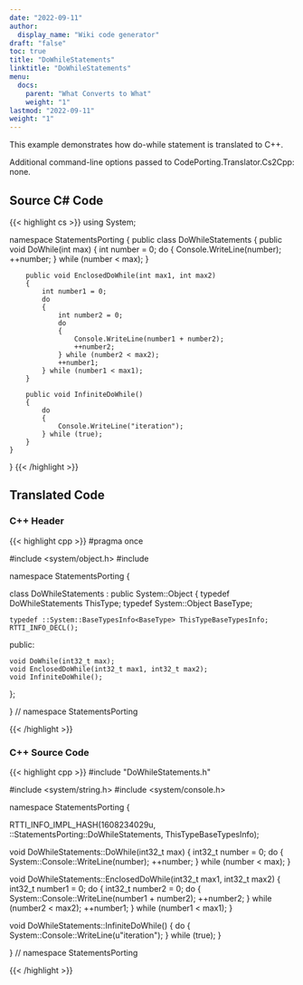 ```yaml
---
date: "2022-09-11"
author:
  display_name: "Wiki code generator"
draft: "false"
toc: true
title: "DoWhileStatements"
linktitle: "DoWhileStatements"
menu:
  docs:
    parent: "What Converts to What"
    weight: "1"
lastmod: "2022-09-11"
weight: "1"
---
```


This example demonstrates how do-while statement is translated to C++.

Additional command-line options passed to CodePorting.Translator.Cs2Cpp: none.

## Source C# Code ##

{{< highlight cs >}}
using System;

namespace StatementsPorting
{
    public class DoWhileStatements
    {
        public void DoWhile(int max)
        {
            int number = 0;
            do
            {
                Console.WriteLine(number);
                ++number;
            } while (number < max);
        }

        public void EnclosedDoWhile(int max1, int max2)
        {
            int number1 = 0;
            do
            {
                int number2 = 0;
                do
                {
                    Console.WriteLine(number1 + number2);
                    ++number2;
                } while (number2 < max2);
                ++number1;
            } while (number1 < max1);
        }

        public void InfiniteDoWhile()
        {
            do
            {
                Console.WriteLine("iteration");
            } while (true);
        }
    }
}
{{< /highlight >}}

## Translated Code ##

### C++ Header ###

{{< highlight cpp >}}
#pragma once

#include <system/object.h>
#include <cstdint>

namespace StatementsPorting {

class DoWhileStatements : public System::Object
{
    typedef DoWhileStatements ThisType;
    typedef System::Object BaseType;
    
    typedef ::System::BaseTypesInfo<BaseType> ThisTypeBaseTypesInfo;
    RTTI_INFO_DECL();
    
public:

    void DoWhile(int32_t max);
    void EnclosedDoWhile(int32_t max1, int32_t max2);
    void InfiniteDoWhile();
    
};

} // namespace StatementsPorting



{{< /highlight >}}

### C++ Source Code ###

{{< highlight cpp >}}
#include "DoWhileStatements.h"

#include <system/string.h>
#include <system/console.h>

namespace StatementsPorting {

RTTI_INFO_IMPL_HASH(1608234029u, ::StatementsPorting::DoWhileStatements, ThisTypeBaseTypesInfo);

void DoWhileStatements::DoWhile(int32_t max)
{
    int32_t number = 0;
    do
    {
        System::Console::WriteLine(number);
        ++number;
    } while (number < max);
}

void DoWhileStatements::EnclosedDoWhile(int32_t max1, int32_t max2)
{
    int32_t number1 = 0;
    do
    {
        int32_t number2 = 0;
        do
        {
            System::Console::WriteLine(number1 + number2);
            ++number2;
        } while (number2 < max2);
        ++number1;
    } while (number1 < max1);
}

void DoWhileStatements::InfiniteDoWhile()
{
    do
    {
        System::Console::WriteLine(u"iteration");
    } while (true);
}

} // namespace StatementsPorting

{{< /highlight >}}
